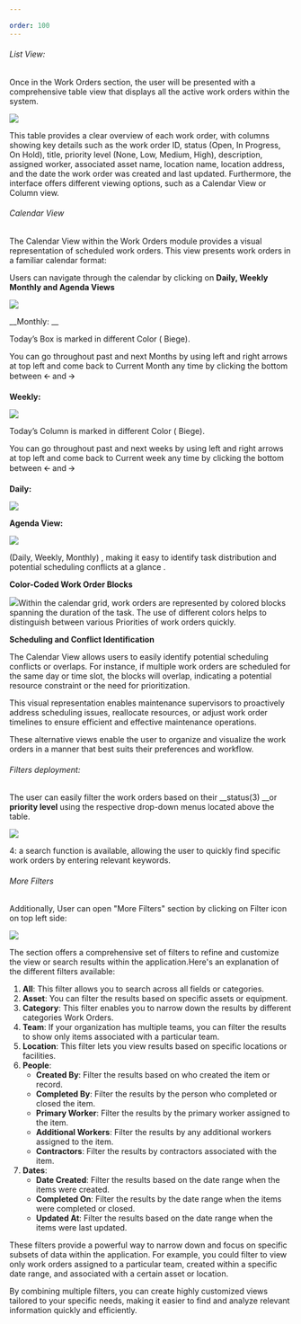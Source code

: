 ```yaml
---

order: 100
---
```


###### List View:

Once in the Work Orders section, the user will be presented with a comprehensive table view that displays all the active work orders within the system.

![](../../../static/img/rev6/image94.png)

This table provides a clear overview of each work order, with columns showing key details such as the work order ID, status \(Open, In Progress, On Hold\), title, priority level \(None, Low, Medium, High\), description, assigned worker, associated asset name, location name, location address, and the date the work order was created and last updated. Furthermore, the interface offers different viewing options, such as a Calendar View or Column view.

###### Calendar View

  

The Calendar View within the Work Orders module provides a visual representation of scheduled work orders. This view presents work orders in a familiar calendar format:

Users can navigate through the calendar by clicking on __Daily, Weekly Monthly and Agenda Views__

![](../../../static/img/rev6/image95.png)

__Monthly: 	__

Today’s Box is marked in different Color \( Biege\).

You can go throughout past and next Months by using left and right arrows at top left and come back to Current Month any time by clicking the bottom between 🡨 and 🡪

__Weekly:__

![](../../../static/img/rev6/image96.png)

Today’s Column is marked in different Color \( Biege\).

You can go throughout past and next weeks by using left and right arrows at top left and come back to Current week any time by clicking the bottom between 🡨 and 🡪

__Daily:__

![](../../../static/img/rev6/image97.png)

__Agenda View:__

![](../../../static/img/rev6/image98.png)

 \(Daily, Weekly, Monthly\) , making it easy to identify task distribution and potential scheduling conflicts at a glance .

__Color\-Coded Work Order Blocks__

![](../../../static/img/rev6/image99.png)Within the calendar grid, work orders are represented by colored blocks spanning the duration of the task. The use of different colors helps to distinguish between various Priorities of work orders quickly.

__Scheduling and Conflict Identification__

The Calendar View allows users to easily identify potential scheduling conflicts or overlaps. For instance, if multiple work orders are scheduled for the same day or time slot, the blocks will overlap, indicating a potential resource constraint or the need for prioritization.

This visual representation enables maintenance supervisors to proactively address scheduling issues, reallocate resources, or adjust work order timelines to ensure efficient and effective maintenance operations.

These alternative views enable the user to organize and visualize the work orders in a manner that best suits their preferences and workflow.

###### Filters deployment:

The user can easily filter the work orders based on their __status\(3\) __or __priority level__ using the respective drop\-down menus located above the table. 

![](../../../static/img/rev6/image100.png)

4: a search function is available, allowing the user to quickly find specific work orders by entering relevant keywords.

###### <a id="_More_Filters"></a>More Filters

Additionally, User can open "More Filters" section by clicking on Filter icon on top left side:

![](../../../static/img/rev6/image101.png)

The section offers a comprehensive set of filters to refine and customize the view or search results within the application.Here's an explanation of the different filters available:

1. __All__: This filter allows you to search across all fields or categories.
2. __Asset__: You can filter the results based on specific assets or equipment.
3. __Category__: This filter enables you to narrow down the results by different categories Work Orders.
4. __Team__: If your organization has multiple teams, you can filter the results to show only items associated with a particular team.
5. __Location__: This filter lets you view results based on specific locations or facilities.
6. __People__:
	- __Created By__: Filter the results based on who created the item or record.
	- __Completed By__: Filter the results by the person who completed or closed the item.
	- __Primary Worker__: Filter the results by the primary worker assigned to the item.
	- __Additional Workers__: Filter the results by any additional workers assigned to the item.
	- __Contractors__: Filter the results by contractors associated with the item.
7. __Dates__:
	- __Date Created__: Filter the results based on the date range when the items were created.
	- __Completed On__: Filter the results by the date range when the items were completed or closed.
	- __Updated At__: Filter the results based on the date range when the items were last updated.

These filters provide a powerful way to narrow down and focus on specific subsets of data within the application. For example, you could filter to view only work orders assigned to a particular team, created within a specific date range, and associated with a certain asset or location.

By combining multiple filters, you can create highly customized views tailored to your specific needs, making it easier to find and analyze relevant information quickly and efficiently.
